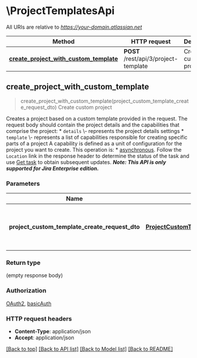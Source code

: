 # \ProjectTemplatesApi

All URIs are relative to *https://your-domain.atlassian.net*

Method | HTTP request | Description
------------- | ------------- | -------------
[**create_project_with_custom_template**](ProjectTemplatesApi.md#create_project_with_custom_template) | **POST** /rest/api/3/project-template | Create custom project



## create_project_with_custom_template

> create_project_with_custom_template(project_custom_template_create_request_dto)
Create custom project

Creates a project based on a custom template provided in the request.  The request body should contain the project details and the capabilities that comprise the project:   *  `details` \\- represents the project details settings  *  `template` \\- represents a list of capabilities responsible for creating specific parts of a project  A capability is defined as a unit of configuration for the project you want to create.  This operation is:   *  [asynchronous](#async). Follow the `Location` link in the response header to determine the status of the task and use [Get task](#api-rest-api-3-task-taskId-get) to obtain subsequent updates.  ***Note: This API is only supported for Jira Enterprise edition.***

### Parameters


Name | Type | Description  | Required | Notes
------------- | ------------- | ------------- | ------------- | -------------
**project_custom_template_create_request_dto** | [**ProjectCustomTemplateCreateRequestDto**](ProjectCustomTemplateCreateRequestDto.md) | The JSON payload containing the project details and capabilities | [required] |

### Return type

 (empty response body)

### Authorization

[OAuth2](../README.md#OAuth2), [basicAuth](../README.md#basicAuth)

### HTTP request headers

- **Content-Type**: application/json
- **Accept**: application/json

[[Back to top]](#) [[Back to API list]](../README.md#documentation-for-api-endpoints) [[Back to Model list]](../README.md#documentation-for-models) [[Back to README]](../README.md)

